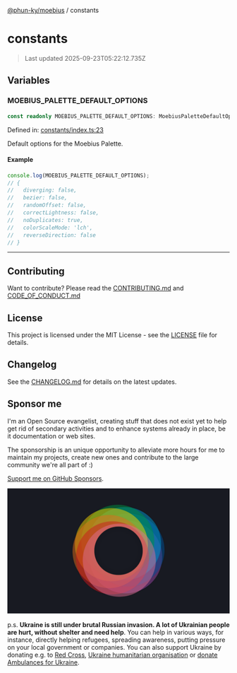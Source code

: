 [@phun-ky/moebius](README.md) / constants

# constants

> Last updated 2025-09-23T05:22:12.735Z

##

## Variables

### MOEBIUS_PALETTE_DEFAULT_OPTIONS

```ts
const readonly MOEBIUS_PALETTE_DEFAULT_OPTIONS: MoebiusPaletteDefaultOptionsType;
```

Defined in: [constants/index.ts:23](https://github.com/phun-ky/moebius/blob/main/src/constants/index.ts#L23)

Default options for the Moebius Palette.

#### Example

```ts
console.log(MOEBIUS_PALETTE_DEFAULT_OPTIONS);
// {
//   diverging: false,
//   bezier: false,
//   randomOffset: false,
//   correctLightness: false,
//   noDuplicates: true,
//   colorScaleMode: 'lch',
//   reverseDirection: false
// }
```

---

## Contributing

Want to contribute? Please read the [CONTRIBUTING.md](https://github.com/phun-ky/moebius/blob/main/CONTRIBUTING.md) and [CODE_OF_CONDUCT.md](https://github.com/phun-ky/moebius/blob/main/CODE_OF_CONDUCT.md)

## License

This project is licensed under the MIT License - see the [LICENSE](https://github.com/phun-ky/moebius/blob/main/LICENSE) file for details.

## Changelog

See the [CHANGELOG.md](https://github.com/phun-ky/moebius/blob/main/CHANGELOG.md) for details on the latest updates.

## Sponsor me

I'm an Open Source evangelist, creating stuff that does not exist yet to help get rid of secondary activities and to enhance systems already in place, be it documentation or web sites.

The sponsorship is an unique opportunity to alleviate more hours for me to maintain my projects, create new ones and contribute to the large community we're all part of :)

[Support me on GitHub Sponsors](https://github.com/sponsors/phun-ky).

![logo](https://github.com/phun-ky/moebius/blob/main/public/images/logo/logo-ring.png?raw=true)

p.s. **Ukraine is still under brutal Russian invasion. A lot of Ukrainian people are hurt, without shelter and need help**. You can help in various ways, for instance, directly helping refugees, spreading awareness, putting pressure on your local government or companies. You can also support Ukraine by donating e.g. to [Red Cross](https://www.icrc.org/en/donate/ukraine), [Ukraine humanitarian organisation](https://savelife.in.ua/en/donate-en/#donate-army-card-weekly) or [donate Ambulances for Ukraine](https://www.gofundme.com/f/help-to-save-the-lives-of-civilians-in-a-war-zone).
